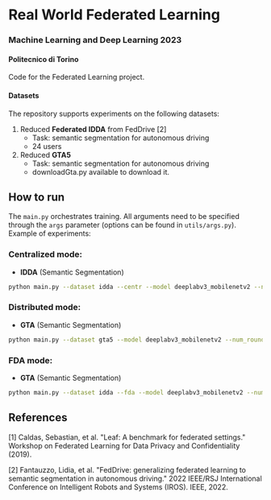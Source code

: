 # Real World Federated Learning
### Machine Learning and Deep Learning 2023
#### Politecnico di Torino
Code for the Federated Learning project.

#### Datasets
The repository supports experiments on the following datasets:
1. Reduced **Federated IDDA** from FedDrive [2]
   - Task: semantic segmentation for autonomous driving
   - 24 users
2. Reduced **GTA5**
   - Task: semantic segmentation for autonomous driving
   - downloadGta.py available to download it.

## How to run
The ```main.py``` orchestrates training. All arguments need to be specified through the ```args``` parameter (options can be found in ```utils/args.py```).
Example of experiments:

### Centralized mode: 
- **IDDA** (Semantic Segmentation)
```bash
python main.py --dataset idda --centr --model deeplabv3_mobilenetv2 --num_rounds 200 --num_epochs 20 --clients_per_round 8 
```

### Distributed mode: 
- **GTA** (Semantic Segmentation)
```bash
python main.py --dataset gta5 --model deeplabv3_mobilenetv2 --num_rounds 200 --num_epochs 2 --clients_per_round 8 
```

### FDA mode: 
- **GTA** (Semantic Segmentation)
```bash
python main.py --dataset idda --fda --model deeplabv3_mobilenetv2 --num_rounds 200 --num_epochs 2 --clients_per_round 8 
```

## References
[1] Caldas, Sebastian, et al. "Leaf: A benchmark for federated settings." Workshop on Federated Learning for Data Privacy and Confidentiality (2019). 

[2] Fantauzzo, Lidia, et al. "FedDrive: generalizing federated learning to semantic segmentation in autonomous driving." 2022 IEEE/RSJ International Conference on Intelligent Robots and Systems (IROS). IEEE, 2022.

